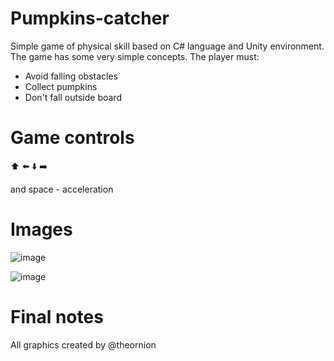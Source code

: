 # Pumpkins-catcher

Simple game of physical skill based on C# language and Unity environment.
The game has some very simple concepts. The player must:
* Avoid falling obstacles
* Collect pumpkins
* Don't fall outside board

# Game controls

 :arrow_up:
 :arrow_left: :arrow_down: :arrow_right:
 
 and space - acceleration
 
 # Images
 
 ![image](https://user-images.githubusercontent.com/64542678/114164557-bb4d9780-992b-11eb-9143-0e8609f407ca.png)
 
 ![image](https://user-images.githubusercontent.com/64542678/114164787-fd76d900-992b-11eb-99ea-70cf301eb4c6.png)


# Final notes

All graphics created by @theornion
